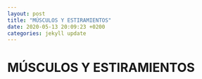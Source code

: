 ```yaml
---
layout: post
title: "MÚSCULOS Y ESTIRAMIENTOS"
date: 2020-05-13 20:09:23 +0200
categories: jekyll update
---
```


# MÚSCULOS Y ESTIRAMIENTOS
